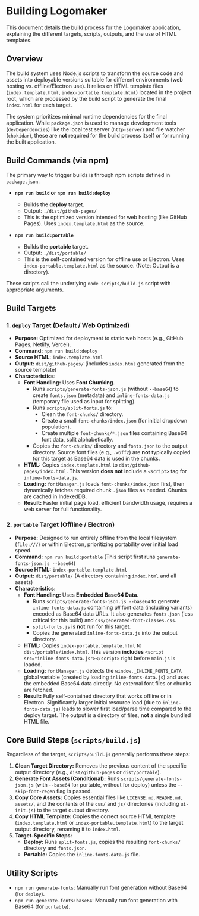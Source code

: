 # Building Logomaker

This document details the build process for the Logomaker application, explaining the different targets, scripts, outputs, and the use of HTML templates.

## Overview

The build system uses Node.js scripts to transform the source code and assets into deployable versions suitable for different environments (web hosting vs. offline/Electron use). It relies on HTML template files (`index.template.html`, `index-portable.template.html`) located in the project root, which are processed by the build script to generate the final `index.html` for each target.

The system prioritizes minimal runtime dependencies for the final application. While `package.json` is used to manage development tools (`devDependencies`) like the local test server (`http-server`) and file watcher (`chokidar`), these are **not** required for the build process itself or for running the built application.

## Build Commands (via npm)

The primary way to trigger builds is through npm scripts defined in `package.json`:

* **`npm run build` or `npm run build:deploy`**
    * Builds the **deploy** target.
    * Output: `./dist/github-pages/`
    * This is the optimized version intended for web hosting (like GitHub Pages). Uses `index.template.html` as the source.

* **`npm run build:portable`**
    * Builds the **portable** target.
    * Output: `./dist/portable/`
    * This is the self-contained version for offline use or Electron. Uses `index-portable.template.html` as the source. (Note: Output is a directory).

These scripts call the underlying `node scripts/build.js` script with appropriate arguments.

## Build Targets

### 1. `deploy` Target (Default / Web Optimized)

* **Purpose:** Optimized for deployment to static web hosts (e.g., GitHub Pages, Netlify, Vercel).
* **Command:** `npm run build:deploy`
* **Source HTML:** `index.template.html`
* **Output:** `dist/github-pages/` (includes `index.html` generated from the source template)
* **Characteristics:**
    * **Font Handling:** Uses **Font Chunking**.
        * Runs `scripts/generate-fonts-json.js` (without `--base64`) to create `fonts.json` (metadata) and `inline-fonts-data.js` (temporary file used as input for splitting).
        * Runs `scripts/split-fonts.js` to:
            * Clean the `font-chunks/` directory.
            * Create a small `font-chunks/index.json` (for initial dropdown population).
            * Create multiple `font-chunks/*.json` files containing Base64 font data, split alphabetically.
        * Copies the `font-chunks/` directory and `fonts.json` to the output directory. Source font files (e.g., `.woff2`) are **not** typically copied for this target as Base64 data is used in the chunks.
    * **HTML:** Copies `index.template.html` to `dist/github-pages/index.html`. This version **does not** include a `<script>` tag for `inline-fonts-data.js`.
    * **Loading:** `fontManager.js` loads `font-chunks/index.json` first, then dynamically fetches required chunk `.json` files as needed. Chunks are cached in IndexedDB.
    * **Result:** Faster initial page load, efficient bandwidth usage, requires a web server for full functionality.

### 2. `portable` Target (Offline / Electron)

* **Purpose:** Designed to run entirely offline from the local filesystem (`file:///`) or within Electron, prioritizing portability over initial load speed.
* **Command:** `npm run build:portable` (This script first runs `generate-fonts-json.js --base64`)
* **Source HTML:** `index-portable.template.html`
* **Output:** `dist/portable/` (A directory containing `index.html` and all assets)
* **Characteristics:**
    * **Font Handling:** Uses **Embedded Base64 Data**.
        * Runs `scripts/generate-fonts-json.js --base64` to generate `inline-fonts-data.js` containing *all* font data (including variants) encoded as Base64 data URLs. It also generates `fonts.json` (less critical for this build) and `css/generated-font-classes.css`.
        * `split-fonts.js` is **not** run for this target.
        * Copies the generated `inline-fonts-data.js` into the output directory.
    * **HTML:** Copies `index-portable.template.html` to `dist/portable/index.html`. This version **includes** `<script src="inline-fonts-data.js"></script>` right before `main.js` is loaded.
    * **Loading:** `fontManager.js` detects the `window._INLINE_FONTS_DATA` global variable (created by loading `inline-fonts-data.js`) and uses the embedded Base64 data directly. No external font files or chunks are fetched.
    * **Result:** Fully self-contained directory that works offline or in Electron. Significantly larger initial resource load (due to `inline-fonts-data.js`) leads to slower first load/parse time compared to the deploy target. The output is a directory of files, **not** a single bundled HTML file.

## Core Build Steps (`scripts/build.js`)

Regardless of the target, `scripts/build.js` generally performs these steps:

1.  **Clean Target Directory:** Removes the previous content of the specific output directory (e.g., `dist/github-pages` or `dist/portable`).
2.  **Generate Font Assets (Conditional):** Runs `scripts/generate-fonts-json.js` (with `--base64` for portable, without for deploy) unless the `--skip-font-regen` flag is passed.
3.  **Copy Core Assets:** Copies essential files like `LICENSE.md`, `README.md`, `assets/`, and the contents of the `css/` and `js/` directories (including `ui-init.js`) to the target output directory.
4.  **Copy HTML Template:** Copies the correct source HTML template (`index.template.html` or `index-portable.template.html`) to the target output directory, renaming it to `index.html`.
5.  **Target-Specific Steps:**
    * **Deploy:** Runs `split-fonts.js`, copies the resulting `font-chunks/` directory and `fonts.json`.
    * **Portable:** Copies the `inline-fonts-data.js` file.

## Utility Scripts

* `npm run generate-fonts`: Manually run font generation without Base64 (for `deploy`).
* `npm run generate-fonts:base64`: Manually run font generation with Base64 (for `portable`).